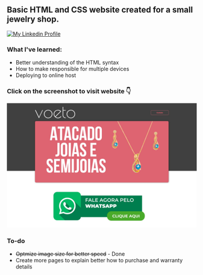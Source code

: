 ## Basic HTML and CSS website created for a small jewelry shop.

[![My Linkedin Profile](https://img.shields.io/badge/LinkedIn-0077B5?style=for-the-badge&logo=linkedin&logoColor=white)](http://www.linkedin.com/in/vinicius-92)

### What I've learned:

* Better understanding of the HTML syntax
* How to make responsible for multiple devices
* Deploying to online host

### Click on the screenshot to visit website 👇

![Screenshot of website](https://github.com/Vinicius-92/html-project-jewelryshop/blob/main/printscreen.jpg?raw=true)


### To-do

* ~~Optmize image size for better speed~~ - Done
* Create more pages to explain better how to purchase and warranty details
